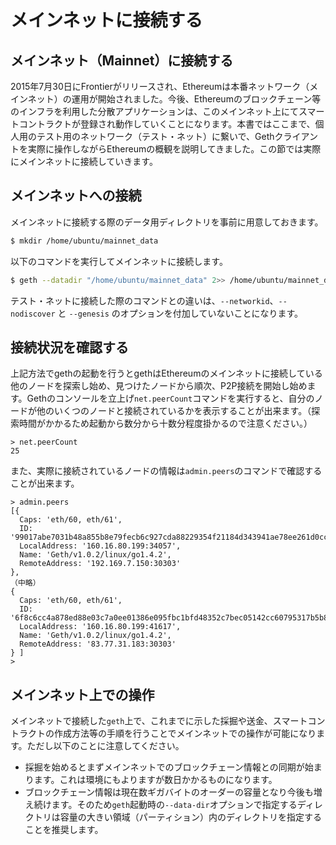 # メインネットに接続する

## メインネット（Mainnet）に接続する

2015年7月30日にFrontierがリリースされ、Ethereumは本番ネットワーク（メインネット）の運用が開始されました。今後、Ethereumのブロックチェーン等のインフラを利用した分散アプリケーションは、このメインネット上にてスマートコントラクトが登録され動作していくことになります。本書ではここまで、個人用のテスト用のネットワーク（テスト・ネット）に繋いで、Gethクライアントを実際に操作しながらEthereumの概観を説明してきました。この節では実際にメインネットに接続していきます。

## メインネットへの接続

メインネットに接続する際のデータ用ディレクトリを事前に用意しておきます。

```bash
$ mkdir /home/ubuntu/mainnet_data
```

以下のコマンドを実行してメインネットに接続します。

```bash
$ geth --datadir "/home/ubuntu/mainnet_data" 2>> /home/ubuntu/mainnet_data/e01.log &
```

テスト・ネットに接続した際のコマンドとの違いは、`--networkid`、`--nodiscover` と `--genesis` のオプションを付加していないことになります。

## 接続状況を確認する

上記方法でgethの起動を行うとgethはEthereumのメインネットに接続している他のノードを探索し始め、見つけたノードから順次、P2P接続を開始し始めます。Gethのコンソールを立上げ`net.peerCount`コマンドを実行すると、自分のノードが他のいくつのノードと接続されているかを表示することが出来ます。（探索時間がかかるため起動から数分から十数分程度掛かるので注意ください。）

```text
> net.peerCount
25
```

また、実際に接続されているノードの情報は`admin.peers`のコマンドで確認することが出来ます。

```text
> admin.peers
[{
  Caps: 'eth/60, eth/61',
  ID: '99017abe7031b48a855b8e79fecb6c927cda88229354f21184d343941ae78ee261d0ccb9f9999f620f96bd729b2cb7c4e8cdf3218d71b016fe531ff439b81dcc',
  LocalAddress: '160.16.80.199:34057',
  Name: 'Geth/v1.0.2/linux/go1.4.2',
  RemoteAddress: '192.169.7.150:30303'
}, 
（中略）
{
  Caps: 'eth/60, eth/61',
  ID: '6f8c6cc4a878ed88e03c7a0ee01386e095fbc1bfd48352c7bec05142cc60795317b5b8c5e9afc9863a414541df4d5b1627a86418177857166171fd45497c75ab',
  LocalAddress: '160.16.80.199:41617',
  Name: 'Geth/v1.0.2/linux/go1.4.2',
  RemoteAddress: '83.77.31.183:30303'
} ]
>
```

## メインネット上での操作

メインネットで接続した`geth`上で、これまでに示した採掘や送金、スマートコントラクトの作成方法等の手順を行うことでメインネットでの操作が可能になります。ただし以下のことに注意してください。

* 採掘を始めるとまずメインネットでのブロックチェーン情報との同期が始まります。これは環境にもよりますが数日かかるものになります。
* ブロックチェーン情報は現在数ギガバイトのオーダーの容量となり今後も増え続けます。そのため`geth`起動時の`--data-dir`オプションで指定するディレクトリは容量の大きい領域（パーティション）内のディレクトリを指定することを推奨します。

